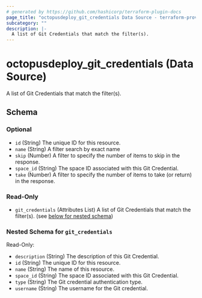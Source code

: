 ```yaml
---
# generated by https://github.com/hashicorp/terraform-plugin-docs
page_title: "octopusdeploy_git_credentials Data Source - terraform-provider-octopusdeploy"
subcategory: ""
description: |-
  A list of Git Credentials that match the filter(s).
---
```


# octopusdeploy_git_credentials (Data Source)

A list of Git Credentials that match the filter(s).



<!-- schema generated by tfplugindocs -->
## Schema

### Optional

- `id` (String) The unique ID for this resource.
- `name` (String) A filter search by exact name
- `skip` (Number) A filter to specify the number of items to skip in the response.
- `space_id` (String) The space ID associated with this Git Credential.
- `take` (Number) A filter to specify the number of items to take (or return) in the response.

### Read-Only

- `git_credentials` (Attributes List) A list of Git Credentials that match the filter(s). (see [below for nested schema](#nestedatt--git_credentials))

<a id="nestedatt--git_credentials"></a>
### Nested Schema for `git_credentials`

Read-Only:

- `description` (String) The description of this Git Credential.
- `id` (String) The unique ID for this resource.
- `name` (String) The name of this resource.
- `space_id` (String) The space ID associated with this Git Credential.
- `type` (String) The Git credential authentication type.
- `username` (String) The username for the Git credential.



